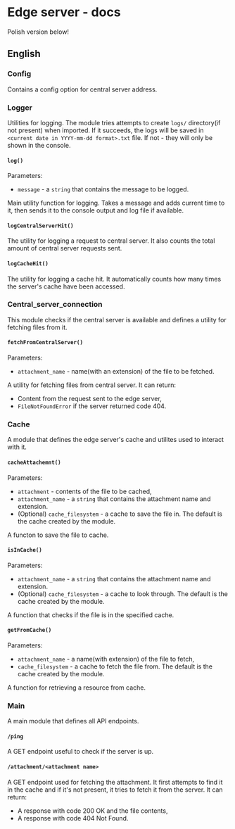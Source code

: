 # Edge server - docs

Polish version below!

## English

### Config

Contains a config option for central server address.

### Logger

Utilities for logging.
The module tries attempts to create `logs/` directory(if not present) when imported.
If it succeeds, the logs will be saved in `<current date in YYYY-mm-dd format>.txt` file. If not - they will only be shown in the console.

#### `log()`

Parameters:

- `message` - a `string` that contains the message to be logged.

Main utility function for logging. Takes a message and adds current time to it, then sends it to the console output and log file if available.

#### `logCentralServerHit()`

The utility for logging a request to central server. It also counts the total amount of central server requests sent. 

#### `logCacheHit()`

The utility for logging a cache hit. It automatically counts how many times the server's cache have been accessed.

### Central_server_connection

This module checks if the central server is available and defines a utility for fetching files from it.

#### `fetchFromCentralServer()`

Parameters:

- `attachment_name` - name(with an extension) of the file to be fetched.


A utility for fetching files from central server. It can return:

- Content from the request sent to the edge server,
- `FileNotFoundError` if the server returned code 404.

### Cache

A module that defines the edge server's cache and utilites used to interact with it.

#### `cacheAttachemnt()`

Parameters:

- `attachment` - contents of the file to be cached,
- `attachment_name` - a `string` that contains the attachment name and extension.
- (Optional) `cache_filesystem` - a cache to save the file in. The default is the cache created by the module.

A functon to save the file to cache.

#### `isInCache()`

Parameters:

- `attachment_name` - a `string` that contains the attachment name and extension.
- (Optional) `cache_filesystem` - a cache to look through. The default is the cache created by the module.

A function that checks if the file is in the specified cache.

#### `getFromCache()`

Parameters:

- `attachment_name` - a name(with extension) of the file to fetch,
- `cache_filesystem` - a cache to fetch the file from. The default is the cache created by the module.

A function for retrieving a resource from cache.

### Main

A main module that defines all API endpoints.

#### `/ping`

A GET endpoint useful to check if the server is up.

#### `/attachment/<attachment name>`

A GET endpoint used for fetching the attachment. It first attempts to find it in the cache and if it's not present, it tries to fetch it from the server. It can return:

- A response with code 200 OK and the file contents,
- A response with code 404 Not Found.